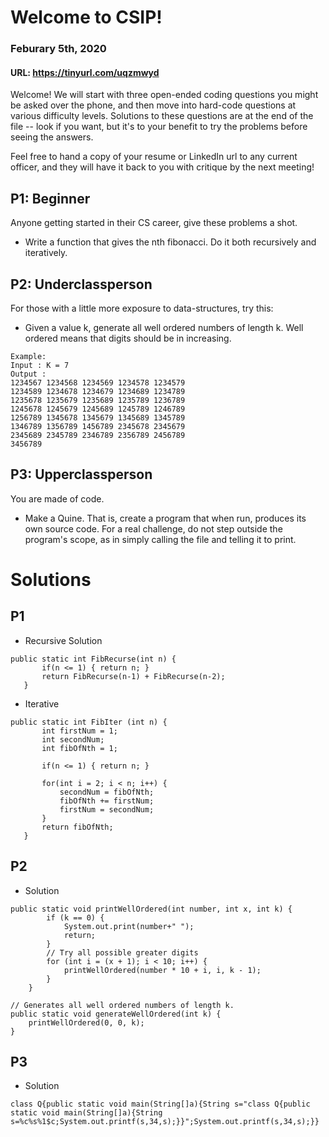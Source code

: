# Welcome to CSIP!
### Feburary 5th, 2020
#### URL: https://tinyurl.com/uqzmwyd

Welcome! We will start with three open-ended coding questions you might be asked over the phone, 
and then move into hard-code questions at various difficulty levels. Solutions to these questions are at the end of the
file -- look if you want, but it's to your benefit to try the problems before seeing the answers.

Feel free to hand a copy of your resume or LinkedIn url to any current officer, and they will have it back to you with 
critique by the next meeting!


## P1: Beginner

Anyone getting started in their CS career, give these problems a shot.

- Write a function that gives the nth fibonacci. Do it both recursively and iteratively.



## P2: Underclassperson

For those with a little more exposure to data-structures, try this:

- Given a value k, generate all well ordered numbers of length k. 
Well ordered means that digits should be in increasing.

```
Example:
Input : K = 7
Output :
1234567 1234568 1234569 1234578 1234579
1234589 1234678 1234679 1234689 1234789 
1235678 1235679 1235689 1235789 1236789 
1245678 1245679 1245689 1245789 1246789 
1256789 1345678 1345679 1345689 1345789 
1346789 1356789 1456789 2345678 2345679 
2345689 2345789 2346789 2356789 2456789 
3456789
```


## P3: Upperclassperson

You are made of code.

 - Make a Quine. That is, create a program that when run, produces its own source code. For a real challenge, do not step outside the program's scope, as in simply calling the file and telling it to print.
 

# Solutions

## P1
 - Recursive Solution
 ```
 public static int FibRecurse(int n) {
        if(n <= 1) { return n; }
        return FibRecurse(n-1) + FibRecurse(n-2);
    }
 ```
 
  - Iterative
 ```
 public static int FibIter (int n) {
        int firstNum = 1;
        int secondNum;
        int fibOfNth = 1;

        if(n <= 1) { return n; }

        for(int i = 2; i < n; i++) {
            secondNum = fibOfNth;
            fibOfNth += firstNum;
            firstNum = secondNum;
        }
        return fibOfNth;
    }
 ```

## P2
 - Solution
```
public static void printWellOrdered(int number, int x, int k) {
        if (k == 0) {
            System.out.print(number+" ");
            return;
        }
        // Try all possible greater digits
        for (int i = (x + 1); i < 10; i++) {
            printWellOrdered(number * 10 + i, i, k - 1);
        }
    }

// Generates all well ordered numbers of length k.
public static void generateWellOrdered(int k) {
    printWellOrdered(0, 0, k);
}
```

## P3
 - Solution
```
class Q{public static void main(String[]a){String s="class Q{public static void main(String[]a){String s=%c%s%1$c;System.out.printf(s,34,s);}}";System.out.printf(s,34,s);}}
```
